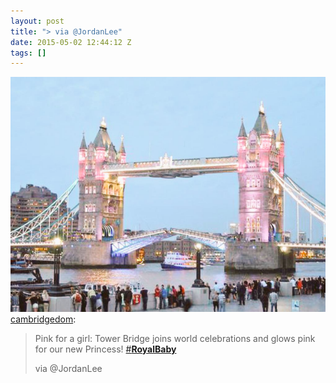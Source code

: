 ```yaml
---
layout: post
title: "> via @JordanLee"
date: 2015-05-02 12:44:12 Z
tags: []
---
```

![](/media/2015/05/117933266427.png)
[cambridgedom](http://cambridgedom.tumblr.com/post/117931302379/pink-for-a-girl-tower-bridge-joins-world):

> Pink for a girl: Tower Bridge joins world celebrations and glows pink for our new Princess! [#**RoyalBaby**](https://twitter.com/hashtag/RoyalBaby?src=hash)  
> 
> via @JordanLee
